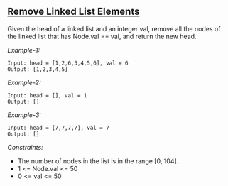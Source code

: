 ## [Remove Linked List Elements](https://leetcode.com/problems/remove-linked-list-elements/)

Given the head of a linked list and an integer val, remove all the nodes of the linked list that has Node.val == val, and return the new head.

*Example-1:*
```
Input: head = [1,2,6,3,4,5,6], val = 6
Output: [1,2,3,4,5]
```

*Example-2:*
```
Input: head = [], val = 1
Output: []
```

*Example-3:*
```
Input: head = [7,7,7,7], val = 7
Output: []
```

*Constraints:*

- The number of nodes in the list is in the range [0, 104].
- 1 <= Node.val <= 50
- 0 <= val <= 50